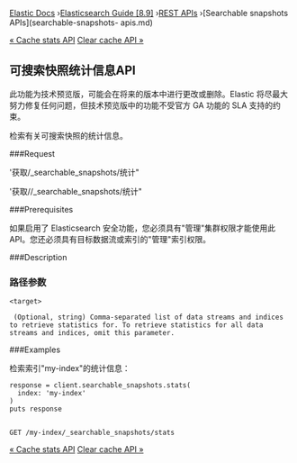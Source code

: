

[Elastic Docs](/guide/) ›[Elasticsearch Guide [8.9]](index.md) ›[REST
APIs](rest-apis.md) ›[Searchable snapshots APIs](searchable-snapshots-
apis.md)

[« Cache stats API](searchable-snapshots-api-cache-stats.md) [Clear cache
API »](searchable-snapshots-api-clear-cache.md)

## 可搜索快照统计信息API

此功能为技术预览版，可能会在将来的版本中进行更改或删除。Elastic 将尽最大努力修复任何问题，但技术预览版中的功能不受官方 GA 功能的 SLA 支持的约束。

检索有关可搜索快照的统计信息。

###Request

'获取/_searchable_snapshots/统计"

'获取/<target>/_searchable_snapshots/统计"

###Prerequisites

如果启用了 Elasticsearch 安全功能，您必须具有"管理"集群权限才能使用此 API。您还必须具有目标数据流或索引的"管理"索引权限。

###Description

### 路径参数

`<target>`

     (Optional, string) Comma-separated list of data streams and indices to retrieve statistics for. To retrieve statistics for all data streams and indices, omit this parameter. 

###Examples

检索索引"my-index"的统计信息：

    
    
    response = client.searchable_snapshots.stats(
      index: 'my-index'
    )
    puts response
    
    
    GET /my-index/_searchable_snapshots/stats

[« Cache stats API](searchable-snapshots-api-cache-stats.md) [Clear cache
API »](searchable-snapshots-api-clear-cache.md)
